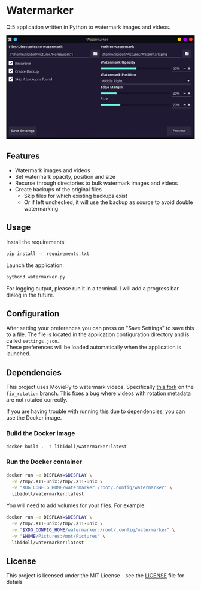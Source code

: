 # Watermarker
Qt5 application written in Python to watermark images and videos.

![Screenshot](./resources/screenshot.png)

## Features
- Watermark images and videos
- Set watermark opacity, position and size
- Recurse through directories to bulk watermark images and videos
- Create backups of the original files
  - Skip files for which existing backups exist
  - Or if left unchecked, it will use the backup as source to avoid double watermarking

## Usage
Install the requirements:
```bash
pip install -r requirements.txt
```

Launch the application:
```bash
python3 watermarker.py
```

For logging output, please run it in a terminal. I will add a progress bar dialog in the future.  

## Configuration
After setting your preferences you can press on "Save Settings" to save this to a file. The file is located in the application configuration directory and is called `settings.json`.  
These preferences will be loaded automatically when the application is launched.  

## Dependencies
This project uses MoviePy to watermark videos. Specifically [this fork](https://github.com/TraseeHQ/moviepy/tree/fix_rotation) on the `fix_rotation` branch. This fixes a bug where videos with rotation metadata are not rotated correctly.  

If you are having trouble with running this due to dependencies, you can use the Docker image.

### Build the Docker image
```bash
docker build . -t libidoll/watermarker:latest
```

### Run the Docker container

```bash
docker run -e DISPLAY=$DISPLAY \
  -v /tmp/.X11-unix:/tmp/.X11-unix \
  -v "XDG_CONFIG_HOME/watermarker:/root/.config/watermarker" \
  libidoll/watermarker:latest
```

You will need to add volumes for your files. For example:
```bash
docker run -e DISPLAY=$DISPLAY \
  -v /tmp/.X11-unix:/tmp/.X11-unix \
  -v "$XDG_CONFIG_HOME/watermarker:/root/.config/watermarker" \
  -v "$HOME/Pictures:/mnt/Pictures" \
  libidoll/watermarker:latest
```

## License
This project is licensed under the MIT License - see the [LICENSE](LICENSE) file for details